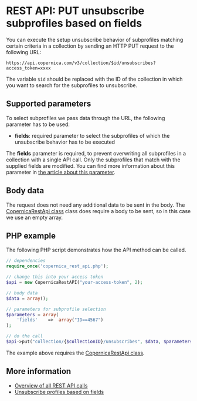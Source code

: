 # REST API: PUT unsubscribe subprofiles based on fields

You can execute the setup unsubscribe behavior of subprofiles matching certain criteria in a collection 
by sending an HTTP PUT request to the following URL:

`https://api.copernica.com/v3/collection/$id/unsubscribes?access_token=xxxx`

The variable `$id` should be replaced with the ID of the collection in which you want to search for the subprofiles to unsubscribe.

## Supported parameters

To select subprofiles we pass data through the URL, the following parameter has to be used:

* **fields**: required parameter to select the subprofiles of which the unsubscribe behavior has to be executed

The **fields** parameter is required, to prevent overwriting all subprofiles in a
collection with a single API call. Only the subprofiles that match with the supplied
fields are modified. You can find more information about this parameter in
[the article about this parameter](./rest-fields-parameter.md).

## Body data

The request does not need any additional data to be sent in the body. The [CopernicaRestApi class](rest-php) class does require a body to be sent, so in this case we use an empty array.


## PHP example

The following PHP script demonstrates how the API method can be called.

```php
// dependencies
require_once('copernica_rest_api.php');

// change this into your access token
$api = new CopernicaRestAPI("your-access-token", 2);

// body data
$data = array();

// parameters for subprofile selection
$parameters = array(
    'fields'    =>  array("ID==4567")
);

// do the call
$api->put("collection/{$collectionID}/unsubscribes", $data, $parameters));
```

The example above requires the [CopernicaRestApi class](rest-php).

## More information

* [Overview of all REST API calls](rest-api)
* [Unsubscribe profiles based on fields](rest-put-database-unsubscribes)